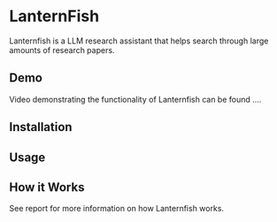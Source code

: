 # LanternFish

Lanternfish is a LLM research assistant that helps search through large amounts of research papers.

## Demo
Video demonstrating the functionality of Lanternfish can be found ....

## Installation

## Usage

## How it Works
See report for more information on how Lanternfish works.


